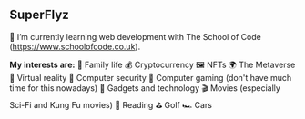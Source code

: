 <!--
**SuperFlyz81/SuperFlyz81** is a ✨ _special_ ✨ repository because its `README.md` (this file) appears on your GitHub profile.

Here are some ideas to get you started:

- 🔭 I’m currently working on ...
- 🌱 I’m currently learning ...
- 👯 I’m looking to collaborate on ...
- 🤔 I’m looking for help with ...
- 💬 Ask me about ...
- 📫 How to reach me: ...
- 😄 Pronouns: ...
- ⚡ Fun fact: ...
-->

## SuperFlyz
🌱 I’m currently learning web development with The School of Code (https://www.schoolofcode.co.uk).

**My interests are:**
🏡 Family life
💰 Cryptocurrency
🖼️ NFTs
🌍 The Metaverse
🥽 Virtual reality
🔐 Computer security
👾 Computer gaming (don't have much time for this nowadays)
📱 Gadgets and technology
🎬 Movies (especially Sci-Fi and Kung Fu movies)
📖 Reading
⛳️ Golf
🏎️ Cars
